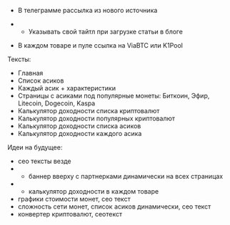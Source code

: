 - В телеграмме рассылка из нового источника
- + Указывать свой тайтл при загрузке статьи в блоге

- В каждом товаре и пуле ссылка на ViaBTC или K1Pool

Тексты:
- Главная
- Список асиков
- Каждый асик + характеристики
- Страницы с асиками под популярные монеты: Биткоин, Эфир, Litecoin, Dogecoin, Kaspa
- Калькулятор доходности списка криптовалют
- Калькулятор доходности популярных криптовалют
- Калькулятор доходности списка асиков
- Калькулятор доходности каждого асика

Идеи на будущее:
- сео тексты везде
- - баннер вверху с партнерками динамически на всех страницах
- + калькулятор доходности в каждом товаре
- графики стоимости монет, сео текст
- сложность сети монет, список асиков динамически, сео текст
- конвертер криптовалют, сеотекст